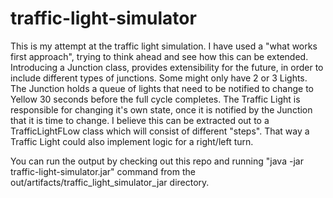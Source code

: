 # traffic-light-simulator

This is my attempt at the traffic light simulation. I have used a "what works first approach", trying to think ahead and see how this can be extended.
Introducing a Junction class, provides extensibility for the future, in order to include different types of junctions. Some might only have 2 or 3 Lights.
The Junction holds a queue of lights that need to be notified to change to Yellow 30 seconds before the full cycle completes.
The Traffic Light is responsible for changing it's own state, once it is notified by the Junction that it is time to change.
I believe this can be extracted out to a TrafficLightFLow class which will consist of different "steps". That way a Traffic Light could also implement logic for a right/left turn.

You can run the output by checking out this repo and running "java -jar traffic-light-simulator.jar" command from the out/artifacts/traffic_light_simulator_jar directory.
